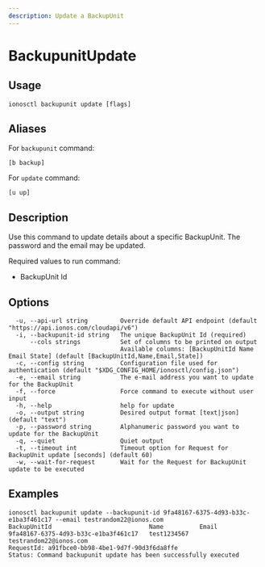 ```yaml
---
description: Update a BackupUnit
---
```


# BackupunitUpdate

## Usage

```text
ionosctl backupunit update [flags]
```

## Aliases

For `backupunit` command:
```text
[b backup]
```

For `update` command:
```text
[u up]
```

## Description

Use this command to update details about a specific BackupUnit. The password and the email may be updated.

Required values to run command:

* BackupUnit Id

## Options

```text
  -u, --api-url string         Override default API endpoint (default "https://api.ionos.com/cloudapi/v6")
  -i, --backupunit-id string   The unique BackupUnit Id (required)
      --cols strings           Set of columns to be printed on output 
                               Available columns: [BackupUnitId Name Email State] (default [BackupUnitId,Name,Email,State])
  -c, --config string          Configuration file used for authentication (default "$XDG_CONFIG_HOME/ionosctl/config.json")
  -e, --email string           The e-mail address you want to update for the BackupUnit
  -f, --force                  Force command to execute without user input
  -h, --help                   help for update
  -o, --output string          Desired output format [text|json] (default "text")
  -p, --password string        Alphanumeric password you want to update for the BackupUnit
  -q, --quiet                  Quiet output
  -t, --timeout int            Timeout option for Request for BackupUnit update [seconds] (default 60)
  -w, --wait-for-request       Wait for the Request for BackupUnit update to be executed
```

## Examples

```text
ionosctl backupunit update --backupunit-id 9fa48167-6375-4d93-b33c-e1ba3f461c17 --email testrandom22@ionos.com
BackupUnitId                           Name          Email
9fa48167-6375-4d93-b33c-e1ba3f461c17   test1234567   testrandom22@ionos.com
RequestId: a91fbce0-bb98-4be1-9d7f-90d3f6da8ffe
Status: Command backupunit update has been successfully executed
```

